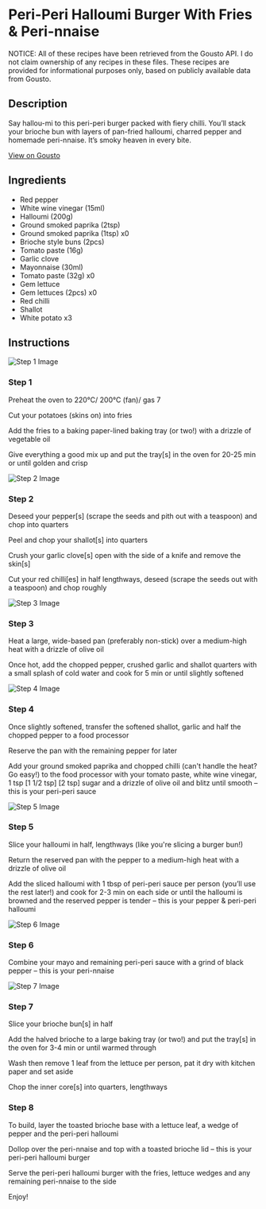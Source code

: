 # Peri-Peri Halloumi Burger With Fries & Peri-nnaise

NOTICE: All of these recipes have been retrieved from the Gousto API. I do not claim ownership of any recipes in these files. These recipes are provided for informational purposes only, based on publicly available data from Gousto.

## Description

Say hallou-mi to this peri-peri burger packed with fiery chilli. You’ll stack your brioche bun with layers of pan-fried halloumi, charred pepper and homemade peri-nnaise. It’s smoky heaven in every bite.

[View on Gousto](https://www.gousto.co.uk/recipes/cookbook/peri-peri-halloumi-burger-with-fries-peri-nnaise)

## Ingredients

- Red pepper
- White wine vinegar (15ml)
- Halloumi (200g)
- Ground smoked paprika (2tsp)
- Ground smoked paprika (1tsp) x0
- Brioche style buns (2pcs)
- Tomato paste (16g)
- Garlic clove
- Mayonnaise (30ml)
- Tomato paste (32g) x0
- Gem lettuce
- Gem lettuces (2pcs) x0
- Red chilli
- Shallot
- White potato x3

## Instructions

![Step 1 Image](https://production-media.gousto.co.uk/cms/recipe-step-image/step-1-1665999526923-x200.jpg)

### Step 1

Preheat the oven to 220°C/ 200°C (fan)/ gas 7

Cut your potatoes (skins on) into fries

Add the fries to a baking paper-lined baking tray (or two!) with a drizzle of vegetable oil

Give everything a good mix up and put the tray[s] in the oven for 20-25 min or until golden and crisp

![Step 2 Image](https://production-media.gousto.co.uk/cms/recipe-step-image/step-2-1665999533955-x200.jpg)

### Step 2

Deseed your pepper[s] (scrape the seeds and pith out with a teaspoon) and chop into quarters

Peel and chop your shallot[s] into quarters

Crush your garlic clove[s] open with the side of a knife and remove the skin[s]

Cut your red chilli[es] in half lengthways, deseed (scrape the seeds out with a teaspoon) and chop roughly

![Step 3 Image](https://production-media.gousto.co.uk/cms/recipe-step-image/step-3-1665999539405-x200.jpg)

### Step 3

Heat a large, wide-based pan (preferably non-stick) over a medium-high heat with a drizzle of olive oil

Once hot, add the chopped pepper, crushed garlic and shallot quarters with a small splash of cold water and cook for 5 min or until slightly softened

![Step 4 Image](https://production-media.gousto.co.uk/cms/recipe-step-image/step-4-1665999543821-x200.jpg)

### Step 4

Once slightly softened, transfer the softened shallot, garlic and half the chopped pepper to a food processor

Reserve the pan with the remaining pepper for later

Add your ground smoked paprika and chopped chilli (can't handle the heat? Go easy!) to the food processor with your tomato paste, white wine vinegar, 1 tsp <span class="text-purple">[1 1/2 tsp]</span> <span class="text-danger">[2 tsp] </span>sugar and a drizzle of olive oil and blitz until smooth – this is your peri-peri sauce

![Step 5 Image](https://production-media.gousto.co.uk/cms/recipe-step-image/step-5-1665999549971-x200.jpg)

### Step 5

Slice your halloumi in half, lengthways (like you're slicing a burger bun!)

Return the reserved pan with the pepper to a medium-high heat with a drizzle of olive oil

Add the sliced halloumi with 1 tbsp of peri-peri sauce per person (you’ll use the rest later!) and cook for 2-3 min on each side or until the halloumi is browned and the reserved pepper is tender – this is your pepper & peri-peri halloumi

![Step 6 Image](https://production-media.gousto.co.uk/cms/recipe-step-image/step-6-1665999557092-x200.jpg)

### Step 6

Combine your mayo and remaining peri-peri sauce with a grind of black pepper – this is your peri-nnaise

![Step 7 Image](https://production-media.gousto.co.uk/cms/recipe-step-image/step-7-1665999563796-x200.jpg)

### Step 7

Slice your brioche bun[s] in half

Add the halved brioche to a large baking tray (or two!) and put the tray[s] in the oven for 3-4 min or until warmed through

Wash then remove 1<span class="text-danger"> </span>leaf from the lettuce per person, pat it dry with kitchen paper and set aside

Chop the inner core[s] into quarters, lengthways

### Step 8

To build, layer the toasted brioche base with a lettuce leaf, a wedge of pepper and the peri-peri halloumi

Dollop over the peri-nnaise and top with a toasted brioche lid – this is your peri-peri halloumi burger

Serve the peri-peri halloumi burger with the fries, lettuce wedges and any remaining peri-nnaise to the side

Enjoy!

